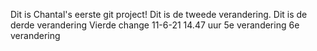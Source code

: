 Dit is Chantal's eerste git project!
Dit is de tweede verandering.
Dit is de derde verandering
Vierde change 11-6-21 14.47 uur
5e verandering
6e verandering
